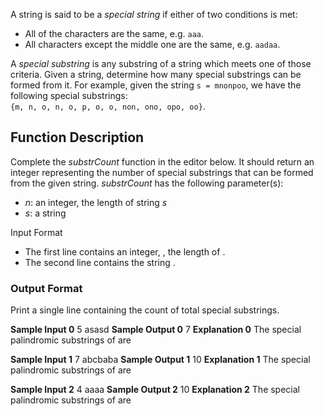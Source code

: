 A string is said to be a  _special string_  if either of two conditions is met:
-   All of the characters are the same, e.g.  `aaa`.
-   All characters except the middle one are the same, e.g.  `aadaa`.

A  _special substring_  is any substring of a string which meets one of those criteria. 
Given a string, determine how many special substrings can be formed from it.
For example, given the string `s = mnonpoo`, we have the following special substrings:  
`{m, n, o, n, o, p, o, o, non, ono, opo, oo}`.

## Function Description
Complete the  _substrCount_  function in the editor below. 
It should return an integer representing the number of special substrings that can be formed from the given string.
*substrCount* has the following parameter(s):
-   _n_: an integer, the length of string  _s_
-   _s_: a string

Input Format

 - The first line contains an integer,  , the length of  .   
 - The second line contains the string  .

### Output Format
Print a single line containing the count of total special substrings.

**Sample Input 0**
5
asasd
**Sample Output 0**
7 
**Explanation 0**
The special palindromic substrings of  are

**Sample Input 1**
7
abcbaba
**Sample Output 1**
10 
**Explanation 1**
The special palindromic substrings of  are

**Sample Input 2**
4
aaaa
**Sample Output 2**
10
**Explanation 2**
The special palindromic substrings of  are
<!--stackedit_data:
eyJoaXN0b3J5IjpbLTE0MDQyODM1MDIsLTY1NzI4MzQ4NywxOT
g1NjQ0ODc5XX0=
-->